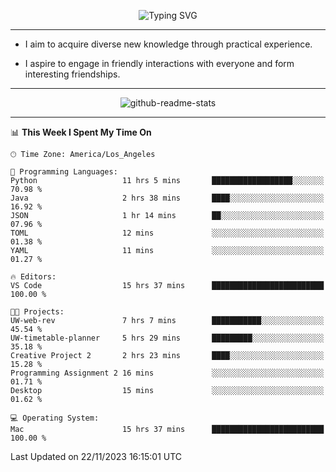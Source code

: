 <p align="center">
  <img src="https://readme-typing-svg.demolab.com?font=Fira+Code&weight=500&size=32&duration=2500&pause=1600&center=true&vCenter=true&random=false&width=1024&height=64&lines=Hi+there+%F0%9F%91%8B;I'm+delighted+you+could+make+it+here+%F0%9F%8E%89;I'm+Harry%2C+a+college+student+still+finding+my+way" alt="Typing SVG" />
</p>


---


- I aim to acquire diverse new knowledge through practical experience.

- I aspire to engage in friendly interactions with everyone and form interesting friendships.


---


<p align="center">
  <img src="https://github-readme-stats.vercel.app/api?username=Harry-Jing&show_icons=true" alt="github-readme-stats"/>
</p>


---

<!--START_SECTION:waka-->
📊 **This Week I Spent My Time On** 

```text
🕑︎ Time Zone: America/Los_Angeles

💬 Programming Languages: 
Python                   11 hrs 5 mins       ██████████████████░░░░░░░   70.98 % 
Java                     2 hrs 38 mins       ████░░░░░░░░░░░░░░░░░░░░░   16.92 % 
JSON                     1 hr 14 mins        ██░░░░░░░░░░░░░░░░░░░░░░░   07.96 % 
TOML                     12 mins             ░░░░░░░░░░░░░░░░░░░░░░░░░   01.38 % 
YAML                     11 mins             ░░░░░░░░░░░░░░░░░░░░░░░░░   01.27 % 

🔥 Editors: 
VS Code                  15 hrs 37 mins      █████████████████████████   100.00 % 

🐱‍💻 Projects: 
UW-web-rev               7 hrs 7 mins        ███████████░░░░░░░░░░░░░░   45.54 % 
UW-timetable-planner     5 hrs 29 mins       █████████░░░░░░░░░░░░░░░░   35.18 % 
Creative Project 2       2 hrs 23 mins       ████░░░░░░░░░░░░░░░░░░░░░   15.28 % 
Programming Assignment 2 16 mins             ░░░░░░░░░░░░░░░░░░░░░░░░░   01.71 % 
Desktop                  15 mins             ░░░░░░░░░░░░░░░░░░░░░░░░░   01.62 % 

💻 Operating System: 
Mac                      15 hrs 37 mins      █████████████████████████   100.00 % 
```


 Last Updated on 22/11/2023 16:15:01 UTC
<!--END_SECTION:waka-->
